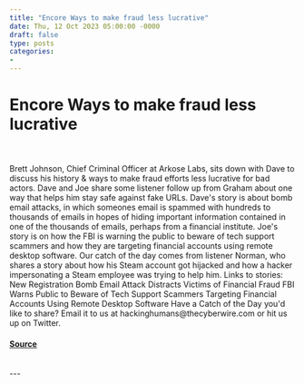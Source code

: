 ```yaml
---
title: "Encore Ways to make fraud less lucrative"
date: Thu, 12 Oct 2023 05:00:00 -0000
draft: false
type: posts
categories: 
- 
---
```

# Encore Ways to make fraud less lucrative

<br/>

<br/>
Brett Johnson, Chief Criminal Officer at Arkose Labs, sits down with Dave to discuss his history & ways to make fraud efforts less lucrative for bad actors. Dave and Joe share some listener follow up from Graham about one way that helps him stay safe against fake URLs. Dave's story is about bomb email attacks, in which someones email is spammed with hundreds to thousands of emails in hopes of hiding important information contained in one of the thousands of emails, perhaps from a financial institute. Joe's story is on how the FBI is warning the public to beware of tech support scammers and how they are targeting financial accounts using remote desktop software. Our catch of the day comes from listener Norman, who shares a story about how his Steam account got hijacked and how a hacker impersonating a Steam employee was trying to help him. Links to stories: New Registration Bomb Email Attack Distracts Victims of Financial Fraud FBI Warns Public to Beware of Tech Support Scammers Targeting Financial Accounts Using Remote Desktop Software Have a Catch of the Day you'd like to share? Email it to us at hackinghumans@thecyberwire.com or hit us up on Twitter.

#### [Source](https://thecyberwire.com/podcasts/hacking-humans/221/notes)

<br/>
---
